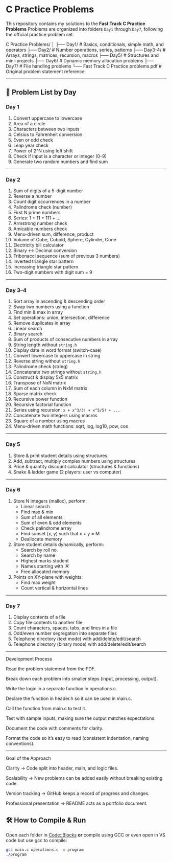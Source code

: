 # C Practice Problems

This repository contains my solutions to the **Fast Track C Practice Problems**
Problems are organized into folders `Day1` through `Day7`, following the official practice problem set.

C Practice Problems/
│
├── Day1/ # Basics, conditionals, simple math, and operators
├── Day2/ # Number operations, series, patterns
├── Day3-4/ # Arrays, strings, matrices, recursion, macros
├── Day5/ # Structures and mini-projects
├── Day6/ # Dynamic memory allocation problems
├── Day7/ # File handling problems
└── Fast Track C Practice problems.pdf # Original problem statement reference


---

## 📄 Problem List by Day

### **Day 1**
1. Convert uppercase to lowercase  
2. Area of a circle  
3. Characters between two inputs  
4. Celsius to Fahrenheit conversion  
5. Even or odd check  
6. Leap year check  
7. Power of 2^N using left shift  
8. Check if input is a character or integer (0–9)  
9. Generate two random numbers and find sum  

---

### **Day 2**
1. Sum of digits of a 5-digit number  
2. Reverse a number  
3. Count digit occurrences in a number  
4. Palindrome check (number)  
5. First N prime numbers  
6. Series: 1 + 11 + 111 + ...  
7. Armstrong number check  
8. Amicable numbers check  
9. Menu-driven sum, difference, product  
10. Volume of Cube, Cuboid, Sphere, Cylinder, Cone  
11. Electricity bill calculator  
12. Binary ↔ Decimal conversion  
13. Tribonacci sequence (sum of previous 3 numbers)  
14. Inverted triangle star pattern  
15. Increasing triangle star pattern  
16. Two-digit numbers with digit sum = 9  

---

### **Day 3–4**
1. Sort array in ascending & descending order  
2. Swap two numbers using a function  
3. Find min & max in array  
4. Set operations: union, intersection, difference  
5. Remove duplicates in array  
6. Linear search  
7. Binary search  
8. Sum of products of consecutive numbers in array  
9. String length without `string.h`  
10. Display date in word format (switch-case)  
11. Convert lowercase to uppercase in string  
12. Reverse string without `string.h`  
13. Palindrome check (string)  
14. Concatenate two strings without `string.h`  
15. Construct & display 5x5 matrix  
16. Transpose of NxN matrix  
17. Sum of each column in NxM matrix  
18. Sparse matrix check  
19. Recursive power function  
20. Recursive factorial function  
21. Series using recursion: `x + x^3/3! + x^5/5! + ...`  
22. Concatenate two integers using macros  
23. Square of a number using macros  
24. Menu-driven math functions: sqrt, log, log10, pow, cos  

---

### **Day 5**
1. Store & print student details using structures  
2. Add, subtract, multiply complex numbers using structures  
3. Price & quantity discount calculator (structures & functions)  
4. Snake & ladder game (2 players: user vs computer)  

---

### **Day 6**
1. Store N integers (malloc), perform:
   - Linear search  
   - Find max & min  
   - Sum of all elements  
   - Sum of even & odd elements  
   - Check palindrome array  
   - Find subset (x, y) such that x + y = M  
   - Deallocate memory  
2. Store student details dynamically, perform:
   - Search by roll no.  
   - Search by name  
   - Highest marks student  
   - Names starting with 'A'  
   - Free allocated memory  
3. Points on XY-plane with weights:
   - Find max weight  
   - Count vertical & horizontal lines  

---

### **Day 7**
1. Display contents of a file  
2. Copy file contents to another file  
3. Count characters, spaces, tabs, and lines in a file  
4. Odd/even number segregation into separate files  
5. Telephone directory (text mode) with add/delete/edit/search  
6. Telephone directory (binary mode) with add/delete/edit/search  

---
Development Process

Read the problem statement from the PDF.

Break down each problem into smaller steps (input, processing, output).

Write the logic in a separate function in operations.c.

Declare the function in header.h so it can be used in main.c.  

Call the function from main.c to test it.

Test with sample inputs, making sure the output matches expectations.

Document the code with comments for clarity.

Format the code so it’s easy to read (consistent indentation, naming conventions).

---

Goal of the Approach

Clarity → Code split into header, main, and logic files.

Scalability → New problems can be added easily without breaking existing code.

Version tracking → GitHub keeps a record of progress and changes.

Professional presentation → README acts as a portfolio document.

## 🛠 How to Compile & Run
Open each folder in [Code::Blocks](https://www.codeblocks.org/) **or** compile using GCC or even open in VS code but use gcc to compile:
```bash
gcc main.c operations.c -o program
./program


